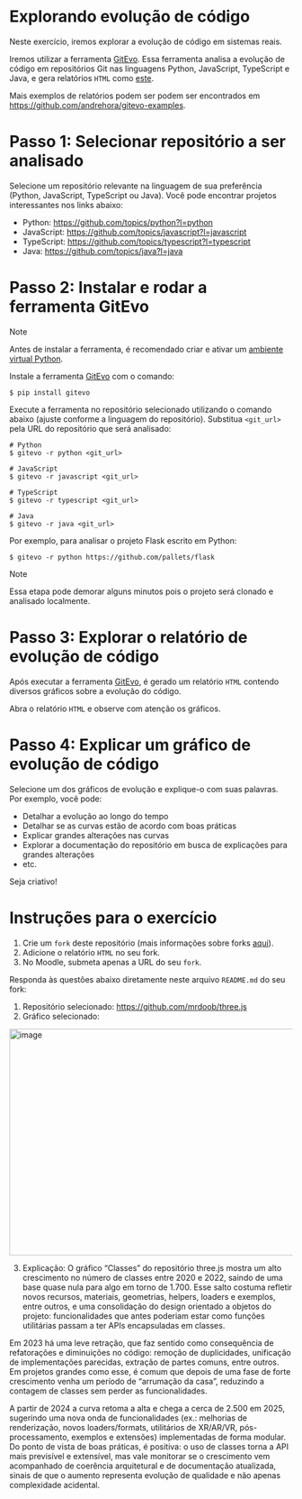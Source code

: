 # Explorando evolução de código

Neste exercício, iremos explorar a evolução de código em sistemas reais.

Iremos utilizar a ferramenta [GitEvo](https://github.com/andrehora/gitevo).
Essa ferramenta analisa a evolução de código em repositórios Git nas linguagens Python, JavaScript, TypeScript e Java, e gera relatórios `HTML` como [este](https://andrehora.github.io/gitevo-examples/python/pandas.html).

Mais exemplos de relatórios podem ser podem ser encontrados em https://github.com/andrehora/gitevo-examples.

# Passo 1: Selecionar repositório a ser analisado

Selecione um repositório relevante na linguagem de sua preferência (Python, JavaScript, TypeScript ou Java).
Você pode encontrar projetos interessantes nos links abaixo:

- Python: https://github.com/topics/python?l=python
- JavaScript: https://github.com/topics/javascript?l=javascript
- TypeScript: https://github.com/topics/typescript?l=typescript
- Java: https://github.com/topics/java?l=java

# Passo 2: Instalar e rodar a ferramenta GitEvo

> [!NOTE]
> Antes de instalar a ferramenta, é recomendado criar e ativar um [ambiente virtual Python](https://packaging.python.org/en/latest/guides/installing-using-pip-and-virtual-environments/#create-and-use-virtual-environments).

Instale a ferramenta [GitEvo](https://github.com/andrehora/gitevo) com o comando:

```
$ pip install gitevo
```

Execute a ferramenta no repositório selecionado utilizando o comando abaixo (ajuste conforme a linguagem do repositório).
Substitua `<git_url>` pela URL do repositório que será analisado:

```shell
# Python
$ gitevo -r python <git_url>

# JavaScript
$ gitevo -r javascript <git_url>

# TypeScript
$ gitevo -r typescript <git_url>

# Java
$ gitevo -r java <git_url>
```

Por exemplo, para analisar o projeto Flask escrito em Python:

```
$ gitevo -r python https://github.com/pallets/flask
```

> [!NOTE]
> Essa etapa pode demorar alguns minutos pois o projeto será clonado e analisado localmente.

# Passo 3: Explorar o relatório de evolução de código

Após executar a ferramenta [GitEvo](https://github.com/andrehora/gitevo), é gerado um relatório `HTML` contendo diversos gráficos sobre a evolução do código.

Abra o relatório `HTML` e observe com atenção os gráficos.

# Passo 4: Explicar um gráfico de evolução de código

Selecione um dos gráficos de evolução e explique-o com suas palavras.
Por exemplo, você pode:

- Detalhar a evolução ao longo do tempo
- Detalhar se as curvas estão de acordo com boas práticas
- Explicar grandes alterações nas curvas
- Explorar a documentação do repositório em busca de explicações para grandes alterações
- etc.

Seja criativo!

# Instruções para o exercício

1. Crie um `fork` deste repositório (mais informações sobre forks [aqui](https://docs.github.com/pt/pull-requests/collaborating-with-pull-requests/working-with-forks/fork-a-repo)).
2. Adicione o relatório `HTML` no seu fork.
3. No Moodle, submeta apenas a URL do seu `fork`.

Responda às questões abaixo diretamente neste arquivo `README.md` do seu fork:

1. Repositório selecionado: https://github.com/mrdoob/three.js
2. Gráfico selecionado:
<img width="793" height="402" alt="image" src="https://github.com/user-attachments/assets/2bf6ebbc-124a-4264-83fa-d9e1451cb42b" />

3. Explicação:
O gráfico “Classes” do repositório three.js mostra um alto crescimento no número de classes entre 2020 e 2022, saindo de uma base quase nula para algo em torno de 1.700. Esse salto costuma refletir novos recursos, materiais, geometrias, helpers, loaders e exemplos, entre outros, e uma consolidação do design orientado a objetos do projeto: funcionalidades que antes poderiam estar como funções utilitárias passam a ter APIs encapsuladas em classes.

Em 2023 há uma leve retração, que faz sentido como consequência de refatorações e diminuições no código: remoção de duplicidades, unificação de implementações parecidas, extração de partes comuns, entre outros. Em projetos grandes como esse, é comum que depois de uma fase de forte crescimento venha um período de “arrumação da casa”, reduzindo a contagem de classes sem perder as funcionalidades.

A partir de 2024 a curva retoma a alta e chega a cerca de 2.500 em 2025, sugerindo uma nova onda de funcionalidades (ex.: melhorias de renderização, novos loaders/formats, utilitários de XR/AR/VR, pós-processamento, exemplos e extensões) implementadas de forma modular. Do ponto de vista de boas práticas, é positiva: o uso de classes torna a API mais previsível e extensível, mas vale monitorar se o crescimento vem acompanhado de coerência arquitetural e de documentação atualizada, sinais de que o aumento representa evolução de qualidade e não apenas complexidade acidental.



